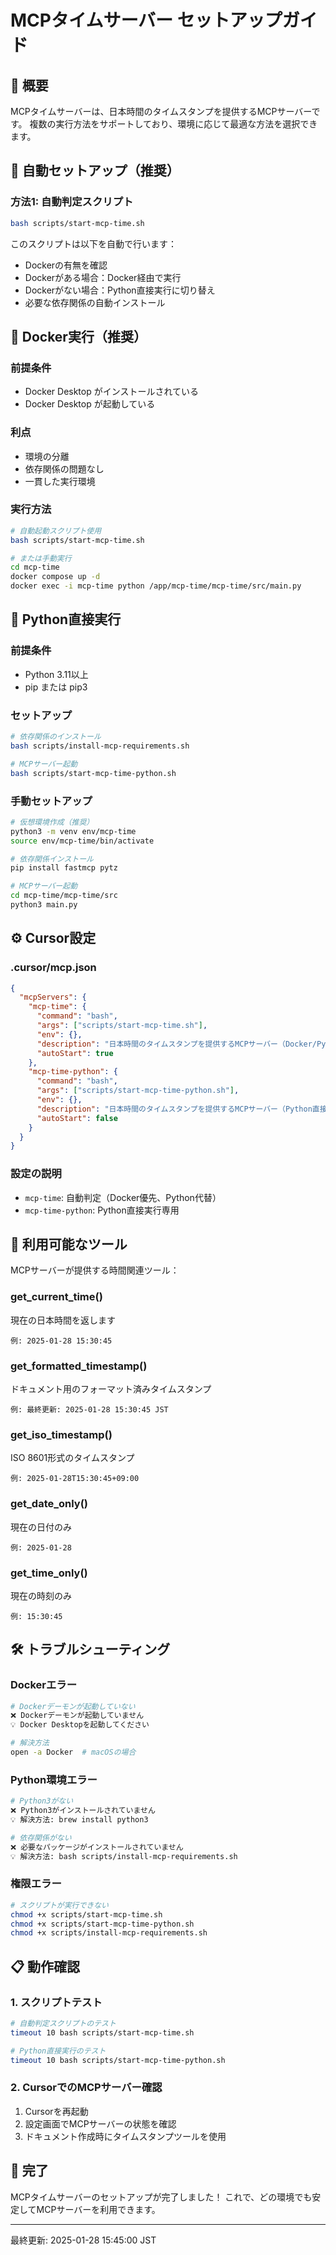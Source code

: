# MCPタイムサーバー セットアップガイド

## 🎯 概要

MCPタイムサーバーは、日本時間のタイムスタンプを提供するMCPサーバーです。
複数の実行方法をサポートしており、環境に応じて最適な方法を選択できます。

## 🚀 自動セットアップ（推奨）

### 方法1: 自動判定スクリプト
```bash
bash scripts/start-mcp-time.sh
```

このスクリプトは以下を自動で行います：
- Dockerの有無を確認
- Dockerがある場合：Docker経由で実行
- Dockerがない場合：Python直接実行に切り替え
- 必要な依存関係の自動インストール

## 🐳 Docker実行（推奨）

### 前提条件
- Docker Desktop がインストールされている
- Docker Desktop が起動している

### 利点
- 環境の分離
- 依存関係の問題なし
- 一貫した実行環境

### 実行方法
```bash
# 自動起動スクリプト使用
bash scripts/start-mcp-time.sh

# または手動実行
cd mcp-time
docker compose up -d
docker exec -i mcp-time python /app/mcp-time/mcp-time/src/main.py
```

## 🐍 Python直接実行

### 前提条件
- Python 3.11以上
- pip または pip3

### セットアップ
```bash
# 依存関係のインストール
bash scripts/install-mcp-requirements.sh

# MCPサーバー起動
bash scripts/start-mcp-time-python.sh
```

### 手動セットアップ
```bash
# 仮想環境作成（推奨）
python3 -m venv env/mcp-time
source env/mcp-time/bin/activate

# 依存関係インストール
pip install fastmcp pytz

# MCPサーバー起動
cd mcp-time/mcp-time/src
python3 main.py
```

## ⚙️ Cursor設定

### .cursor/mcp.json
```json
{
  "mcpServers": {
    "mcp-time": {
      "command": "bash",
      "args": ["scripts/start-mcp-time.sh"],
      "env": {},
      "description": "日本時間のタイムスタンプを提供するMCPサーバー（Docker/Python自動選択）",
      "autoStart": true
    },
    "mcp-time-python": {
      "command": "bash",
      "args": ["scripts/start-mcp-time-python.sh"],
      "env": {},
      "description": "日本時間のタイムスタンプを提供するMCPサーバー（Python直接実行）",
      "autoStart": false
    }
  }
}
```

### 設定の説明
- `mcp-time`: 自動判定（Docker優先、Python代替）
- `mcp-time-python`: Python直接実行専用

## 🔧 利用可能なツール

MCPサーバーが提供する時間関連ツール：

### get_current_time()
現在の日本時間を返します
```
例: 2025-01-28 15:30:45
```

### get_formatted_timestamp()
ドキュメント用のフォーマット済みタイムスタンプ
```
例: 最終更新: 2025-01-28 15:30:45 JST
```

### get_iso_timestamp()
ISO 8601形式のタイムスタンプ
```
例: 2025-01-28T15:30:45+09:00
```

### get_date_only()
現在の日付のみ
```
例: 2025-01-28
```

### get_time_only()
現在の時刻のみ
```
例: 15:30:45
```

## 🛠️ トラブルシューティング

### Dockerエラー
```bash
# Dockerデーモンが起動していない
❌ Dockerデーモンが起動していません
💡 Docker Desktopを起動してください

# 解決方法
open -a Docker  # macOSの場合
```

### Python環境エラー
```bash
# Python3がない
❌ Python3がインストールされていません
💡 解決方法: brew install python3

# 依存関係がない
❌ 必要なパッケージがインストールされていません
💡 解決方法: bash scripts/install-mcp-requirements.sh
```

### 権限エラー
```bash
# スクリプトが実行できない
chmod +x scripts/start-mcp-time.sh
chmod +x scripts/start-mcp-time-python.sh
chmod +x scripts/install-mcp-requirements.sh
```

## 📋 動作確認

### 1. スクリプトテスト
```bash
# 自動判定スクリプトのテスト
timeout 10 bash scripts/start-mcp-time.sh

# Python直接実行のテスト
timeout 10 bash scripts/start-mcp-time-python.sh
```

### 2. CursorでのMCPサーバー確認
1. Cursorを再起動
2. 設定画面でMCPサーバーの状態を確認
3. ドキュメント作成時にタイムスタンプツールを使用

## 🎉 完了

MCPタイムサーバーのセットアップが完了しました！
これで、どの環境でも安定してMCPサーバーを利用できます。

---
最終更新: 2025-01-28 15:45:00 JST 